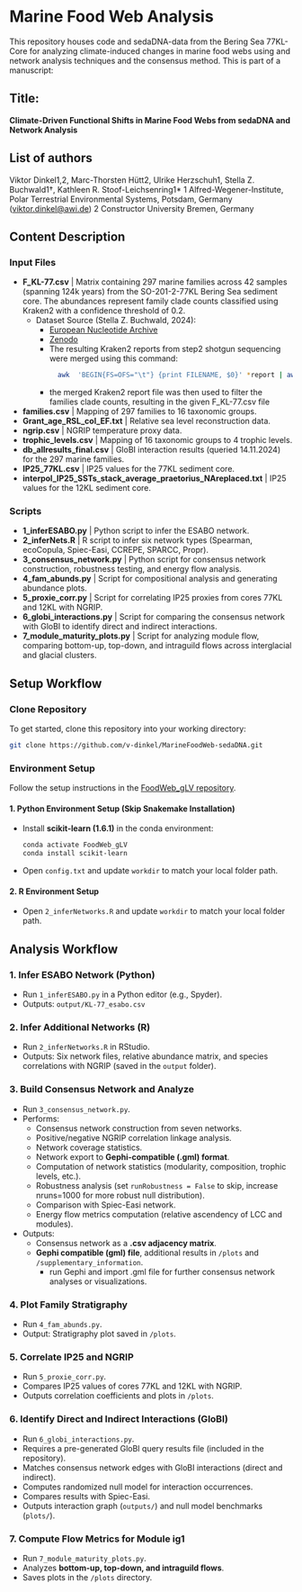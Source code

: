 # Marine Food Web Analysis
This repository houses code and sedaDNA-data from the Bering Sea 77KL-Core for analyzing climate-induced changes in marine food webs using and network analysis techniques and the consensus method. This is part of a manuscript:

## Title:
**Climate-Driven Functional Shifts in Marine Food Webs from sedaDNA and Network Analysis**
## List of authors
Viktor Dinkel1,2, Marc-Thorsten Hütt2, Ulrike Herzschuh1, Stella Z. Buchwald1†, Kathleen R. Stoof-Leichsenring1*
1 Alfred-Wegener-Institute, Polar Terrestrial Environmental Systems, Potsdam, Germany (viktor.dinkel@awi.de)
2 Constructor University Bremen, Germany

## Content Description

### Input Files
- **F_KL-77.csv** | Matrix containing 297 marine families across 42 samples (spanning 124k years) from the SO-201-2-77KL Bering Sea sediment core. The abundances represent family clade counts classified using Kraken2 with a confidence threshold of 0.2.
  - Dataset Source (Stella Z. Buchwald, 2024):
    - [European Nucleotide Archive](https://www.ebi.ac.uk/ena/browser/view/PRJEB66201)
    - [Zenodo](https://zenodo.org/records/10064386)
    - The resulting Kraken2 reports from step2 shotgun sequencing were merged using this command:
        ```bash
          awk  'BEGIN{FS=OFS="\t"} {print FILENAME, $0}' *report | awk 'BEGIN{FS=OFS="\t"} {gsub(/^[ \t]+/, "", $7)}1' > KL-77_nt0.2.txt
        ```
    - the merged Kraken2 report file was then used to filter the families clade counts, resulting in the given F_KL-77.csv file
- **families.csv** | Mapping of 297 families to 16 taxonomic groups.
- **Grant_age_RSL_col_EF.txt** | Relative sea level reconstruction data.
- **ngrip.csv** | NGRIP temperature proxy data.
- **trophic_levels.csv** | Mapping of 16 taxonomic groups to 4 trophic levels.
- **db_allresults_final.csv** | GloBI interaction results (queried 14.11.2024) for the 297 marine families.
- **IP25_77KL.csv** | IP25 values for the 77KL sediment core.
- **interpol_IP25_SSTs_stack_average_praetorius_NAreplaced.txt** | IP25 values for the 12KL sediment core.

### Scripts
- **1_inferESABO.py** | Python script to infer the ESABO network.
- **2_inferNets.R** | R script to infer six network types (Spearman, ecoCopula, Spiec-Easi, CCREPE, SPARCC, Propr).
- **3_consensus_network.py** | Python script for consensus network construction, robustness testing, and energy flow analysis.
- **4_fam_abunds.py** | Script for compositional analysis and generating abundance plots.
- **5_proxie_corr.py** | Script for correlating IP25 proxies from cores 77KL and 12KL with NGRIP.
- **6_globi_interactions.py** | Script for comparing the consensus network with GloBI to identify direct and indirect interactions.
- **7_module_maturity_plots.py** | Script for analyzing module flow, comparing bottom-up, top-down, and intraguild flows across interglacial and glacial clusters.

## Setup Workflow

### Clone Repository
To get started, clone this repository into your working directory:
```bash
git clone https://github.com/v-dinkel/MarineFoodWeb-sedaDNA.git
```

### Environment Setup
Follow the setup instructions in the [FoodWeb_gLV repository](https://github.com/v-dinkel/FoodWeb_gLV).

#### 1. Python Environment Setup (Skip Snakemake Installation)
- Install **scikit-learn (1.6.1)** in the conda environment:
  ```bash
  conda activate FoodWeb_gLV
  conda install scikit-learn
  ```
- Open `config.txt` and update `workdir` to match your local folder path.

#### 2. R Environment Setup
- Open `2_inferNetworks.R` and update `workdir` to match your local folder path.

## Analysis Workflow

### 1. Infer ESABO Network (Python)
- Run `1_inferESABO.py` in a Python editor (e.g., Spyder).
- Outputs: `output/KL-77_esabo.csv`

### 2. Infer Additional Networks (R)
- Run `2_inferNetworks.R` in RStudio.
- Outputs: Six network files, relative abundance matrix, and species correlations with NGRIP (saved in the `output` folder).

### 3. Build Consensus Network and Analyze
- Run `3_consensus_network.py`.
- Performs:
  - Consensus network construction from seven networks.
  - Positive/negative NGRIP correlation linkage analysis.
  - Network coverage statistics.
  - Network export to **Gephi-compatible (.gml) format**.
  - Computation of network statistics (modularity, composition, trophic levels, etc.).
  - Robustness analysis (set `runRobustness = False` to skip, increase nruns=1000 for more robust null distribution).
  - Comparison with Spiec-Easi network.
  - Energy flow metrics computation (relative ascendency of LCC and modules).
- Outputs:
  - Consensus network as a **.csv adjacency matrix**.
  - **Gephi compatible (gml) file**, additional results in `/plots` and `/supplementary_information`.
      - run Gephi and import .gml file for further consensus network analyses or visualizations.

### 4. Plot Family Stratigraphy
- Run `4_fam_abunds.py`.
- Output: Stratigraphy plot saved in `/plots`.

### 5. Correlate IP25 and NGRIP
- Run `5_proxie_corr.py`.
- Compares IP25 values of cores 77KL and 12KL with NGRIP.
- Outputs correlation coefficients and plots in `/plots`.

### 6. Identify Direct and Indirect Interactions (GloBI)
- Run `6_globi_interactions.py`.
- Requires a pre-generated GloBI query results file (included in the repository).
- Matches consensus network edges with GloBI interactions (direct and indirect).
- Computes randomized null model for interaction occurrences.
- Compares results with Spiec-Easi.
- Outputs interaction graph (`outputs/`) and null model benchmarks (`plots/`).

### 7. Compute Flow Metrics for Module ig1
- Run `7_module_maturity_plots.py`.
- Analyzes **bottom-up, top-down, and intraguild flows**.
- Saves plots in the `/plots` directory.
